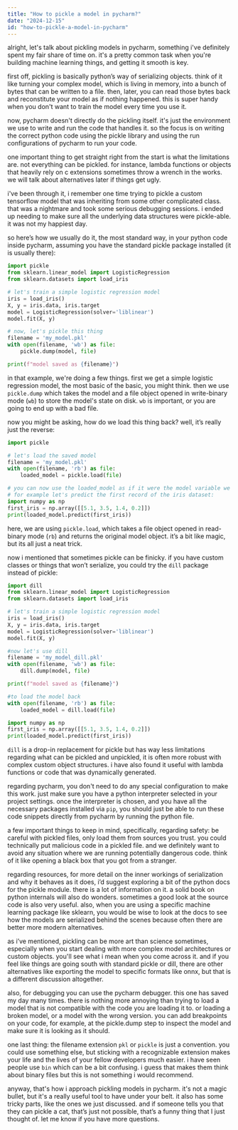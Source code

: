 ```yaml
---
title: "How to pickle a model in pycharm?"
date: "2024-12-15"
id: "how-to-pickle-a-model-in-pycharm"
---
```


alright, let's talk about pickling models in pycharm, something i've definitely spent my fair share of time on. it's a pretty common task when you're building machine learning things, and getting it smooth is key.

first off, pickling is basically python’s way of serializing objects. think of it like turning your complex model, which is living in memory, into a bunch of bytes that can be written to a file. then, later, you can read those bytes back and reconstitute your model as if nothing happened. this is super handy when you don't want to train the model every time you use it.

now, pycharm doesn't directly do the pickling itself. it's just the environment we use to write and run the code that handles it. so the focus is on writing the correct python code using the pickle library and using the run configurations of pycharm to run your code.

one important thing to get straight right from the start is what the limitations are. not everything can be pickled. for instance, lambda functions or objects that heavily rely on c extensions sometimes throw a wrench in the works. we will talk about alternatives later if things get ugly.

i've been through it, i remember one time trying to pickle a custom tensorflow model that was inheriting from some other complicated class. that was a nightmare and took some serious debugging sessions. i ended up needing to make sure all the underlying data structures were pickle-able. it was not my happiest day.

so here’s how we usually do it, the most standard way, in your python code inside pycharm, assuming you have the standard pickle package installed (it is usually there):

```python
import pickle
from sklearn.linear_model import LogisticRegression
from sklearn.datasets import load_iris

# let's train a simple logistic regression model
iris = load_iris()
X, y = iris.data, iris.target
model = LogisticRegression(solver='liblinear')
model.fit(X, y)

# now, let's pickle this thing
filename = 'my_model.pkl'
with open(filename, 'wb') as file:
    pickle.dump(model, file)

print(f"model saved as {filename}")
```

in that example, we're doing a few things. first we get a simple logistic regression model, the most basic of the basic, you might think. then we use `pickle.dump` which takes the model and a file object opened in write-binary mode (`wb`) to store the model's state on disk. `wb` is important, or you are going to end up with a bad file.

now you might be asking, how do we load this thing back? well, it’s really just the reverse:

```python
import pickle

# let's load the saved model
filename = 'my_model.pkl'
with open(filename, 'rb') as file:
    loaded_model = pickle.load(file)

# you can now use the loaded_model as if it were the model variable we defined
# for example let's predict the first record of the iris dataset:
import numpy as np
first_iris = np.array([[5.1, 3.5, 1.4, 0.2]])
print(loaded_model.predict(first_iris))
```

here, we are using `pickle.load`, which takes a file object opened in read-binary mode (`rb`) and returns the original model object. it’s a bit like magic, but its all just a neat trick.

now i mentioned that sometimes pickle can be finicky. if you have custom classes or things that won’t serialize, you could try the `dill` package instead of pickle:

```python
import dill
from sklearn.linear_model import LogisticRegression
from sklearn.datasets import load_iris

# let's train a simple logistic regression model
iris = load_iris()
X, y = iris.data, iris.target
model = LogisticRegression(solver='liblinear')
model.fit(X, y)

#now let's use dill
filename = 'my_model_dill.pkl'
with open(filename, 'wb') as file:
    dill.dump(model, file)

print(f"model saved as {filename}")

#to load the model back
with open(filename, 'rb') as file:
    loaded_model = dill.load(file)

import numpy as np
first_iris = np.array([[5.1, 3.5, 1.4, 0.2]])
print(loaded_model.predict(first_iris))
```

`dill` is a drop-in replacement for pickle but has way less limitations regarding what can be pickled and unpickled, it is often more robust with complex custom object structures. i have also found it useful with lambda functions or code that was dynamically generated.

regarding pycharm, you don't need to do any special configuration to make this work. just make sure you have a python interpreter selected in your project settings. once the interpreter is chosen, and you have all the necessary packages installed via `pip`, you should just be able to run these code snippets directly from pycharm by running the python file.

a few important things to keep in mind, specifically, regarding safety: be careful with pickled files, only load them from sources you trust. you could technically put malicious code in a pickled file. and we definitely want to avoid any situation where we are running potentially dangerous code. think of it like opening a black box that you got from a stranger.

regarding resources, for more detail on the inner workings of serialization and why it behaves as it does, i’d suggest exploring a bit of the python docs for the pickle module. there is a lot of information on it. a solid book on python internals will also do wonders. sometimes a good look at the source code is also very useful. also, when you are using a specific machine learning package like sklearn, you would be wise to look at the docs to see how the models are serialized behind the scenes because often there are better more modern alternatives.

as i’ve mentioned, pickling can be more art than science sometimes, especially when you start dealing with more complex model architectures or custom objects. you'll see what i mean when you come across it. and if you feel like things are going south with standard pickle or dill, there are other alternatives like exporting the model to specific formats like onnx, but that is a different discussion altogether.

also, for debugging you can use the pycharm debugger. this one has saved my day many times. there is nothing more annoying than trying to load a model that is not compatible with the code you are loading it to. or loading a broken model, or a model with the wrong version. you can add breakpoints on your code, for example, at the pickle.dump step to inspect the model and make sure it is looking as it should.

one last thing: the filename extension `pkl` or `pickle` is just a convention. you could use something else, but sticking with a recognizable extension makes your life and the lives of your fellow developers much easier. i have seen people use `bin` which can be a bit confusing. i guess that makes them think about binary files but this is not something i would recommend.

anyway, that's how i approach pickling models in pycharm. it's not a magic bullet, but it's a really useful tool to have under your belt. it also has some tricky parts, like the ones we just discussed. and if someone tells you that they can pickle a cat, that’s just not possible, that’s a funny thing that I just thought of. let me know if you have more questions.
